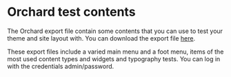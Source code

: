 # Orchard test contents



The Orchard export file contain some contents that you can use to test your theme and site layout with. You can download the export file [here](Export.xml).

These export files include a varied main menu and a foot menu, items of the most used content types and widgets and typography tests. You can log in with the credentials admin/password.